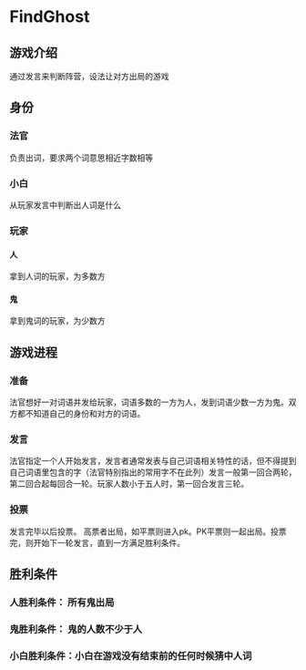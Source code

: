 # FindGhost

## 游戏介绍
通过发言来判断阵营，设法让对方出局的游戏

## 身份
### 法官
负责出词，要求两个词意思相近字数相等
### 小白
从玩家发言中判断出人词是什么
### 玩家
#### 人
拿到人词的玩家，为多数方
#### 鬼
拿到鬼词的玩家，为少数方
## 游戏进程
### 准备
法官想好一对词语并发给玩家，词语多数的一方为人，发到词语少数一方为鬼。双方都不知道自己的身份和对方的词语。
### 发言
法官指定一个人开始发言，发言者通常发表与自己词语相关特性的话，但不得提到自己词语里包含的字（法官特别指出的常用字不在此列）发言一般第一回合两轮，第二回合起每回合一轮。玩家人数小于五人时，第一回合发言三轮。
### 投票
发言完毕以后投票。
高票者出局，如平票则进入pk。PK平票则一起出局。投票完，则开始下一轮发言，直到一方满足胜利条件。

## 胜利条件
### 人胜利条件： 所有鬼出局
### 鬼胜利条件： 鬼的人数不少于人
### 小白胜利条件：小白在游戏没有结束前的任何时候猜中人词
